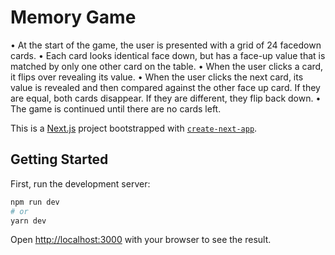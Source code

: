 # Memory Game
• At the start of the game, the user is presented with a grid of 24 facedown cards.
• Each card looks identical face down, but has a face-up value that is matched by only one
other card on the table.
• When the user clicks a card, it flips over revealing its value.
• When the user clicks the next card, its value is revealed and then compared against the
other face up card. If they are equal, both cards disappear. If they are different, they flip
back down.
• The game is continued until there are no cards left.

This is a [Next.js](https://nextjs.org/) project bootstrapped with [`create-next-app`](https://github.com/vercel/next.js/tree/canary/packages/create-next-app).

## Getting Started

First, run the development server:

```bash
npm run dev
# or
yarn dev
```

Open [http://localhost:3000](http://localhost:3000) with your browser to see the result.
